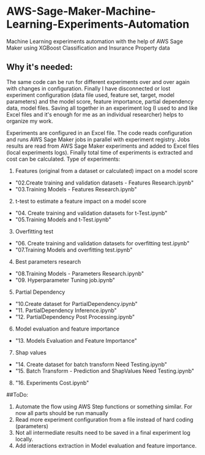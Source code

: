 # AWS-Sage-Maker-Machine-Learning-Experiments-Automation
Machine Learning experiments automation with the help of AWS Sage Maker using XGBoost Classification and Insurance Property data

## Why it's needed:
The same code can be run for different experiments over and over again with changes in configuration. Finally I have disconnected or lost experiment configuration (data file used, feature set,
target, model parameters) and the model score, feature importance, partial dependency data, model files.
Saving all together in an experiment log (I used to and like Excel files and it's enough for me as an individual researcher) helps to organize my work.

Experiments are configured in an Excel file. The code reads configuration and runs AWS Sage Maker jobs in parallel with experiment registry.
Jobs results are read from AWS Sage Maker experiments and added to Excel files (local experiments logs). 
Finally total time of experiments is extracted and cost can be calculated.
Type of experiments:
1. Features (original from a dataset or calculated) impact on a model score
-  "02.Create training and validation datasets - Features Research.ipynb"
-  "03.Training Models - Features Research.ipynb"
2. t-test to estimate a feature impact on a model score
-  "04. Create training and validation datasets for t-Test.ipynb"
-  "05.Training Models and t-Test.ipynb"
3. Overfitting test
-  "06. Create training and validation datasets for overfitting test.ipynb"
-  "07.Training Models and overfitting test.ipynb"
4. Best parameters research
-  "08.Training Models - Parameters Research.ipynb"
-  "09. Hyperparameter Tuning job.ipynb"
5. Partial Dependency
-  "10.Create dataset for PartialDependency.ipynb"
-  "11. PartialDependency Inference.ipynb"
-  "12. PartialDependency Post Processing.ipynb"
6. Model evaluation and feature importance
-  "13. Models Evaluation and Feature Importance"
7. Shap values
-  "14. Create dataset for batch transform Need Testing.ipynb"
-  "15. Batch Transform - Prediction and ShapValues Need Testing.ipynb"
8. "16. Experiments Cost.ipynb"

##ToDo:
1. Automate the flow using AWS Step functions or something similar. For now all parts should be run manually
2. Read more experiment configuration from a file instead of hard coding (parameters)
3. Not all intermediate results need to be saved in a final experiment log locally.
4. Add interactions extraction in Model evaluation and feature importance.
